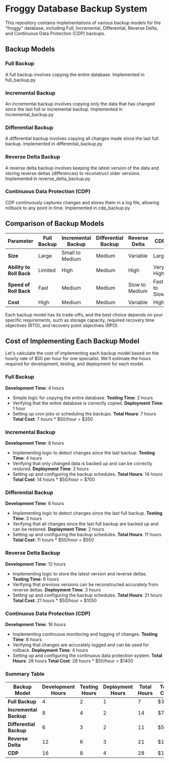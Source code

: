 # Froggy Database Backup System
This repository contains implementations of various backup models for the "froggy" database, including Full, Incremental, Differential, Reverse Delta, and Continuous Data Protection (CDP) backups.
## Backup Models
### Full Backup
A full backup involves copying the entire database.
Implemented in full_backup.py
### Incremental Backup
An incremental backup involves copying only the data that has changed since the last full or incremental backup.
Implemented in incremental_backup.py
### Differential Backup
A differential backup involves copying all changes made since the last full backup.
Implemented in differential_backup.py

### Reverse Delta Backup
A reverse delta backup involves keeping the latest version of the data and storing reverse deltas (differences) to reconstruct older versions.
Implemented in reverse_delta_backup.py

### Continuous Data Protection (CDP)
CDP continuously captures changes and stores them in a log file, allowing rollback to any point in time.
Implemented in cdp_backup.py

## Comparison of Backup Models
| Parameter | Full Backup | Incremental Backup | Differential Backup | Reverse Delta | CDP |
|--------------------------|-------------------|--------------------|---------------------|--------------------|------------------------|
| **Size** | Large | Small to Medium | Medium | Variable | Large |
| **Ability to Roll Back** | Limited | High | Medium | High | Very High |
| **Speed of Roll Back** | Fast | Medium | Medium | Slow to Medium | Fast to Slow |
| **Cost** | High | Medium | Medium | Variable | High |

Each backup model has its trade-offs, and the best choice depends on your specific requirements, such as storage capacity, required recovery time objectives (RTO), and recovery point objectives (RPO).



## Cost of Implementing Each Backup Model
Let's calculate the cost of implementing each backup model based on the hourly rate of $50 per hour for one specialist. We'll estimate the hours required for development, testing, and deployment for each model.
### Full Backup
**Development Time**: 4 hours
- Simple logic for copying the entire database.
**Testing Time**: 2 hours
- Verifying that the entire database is correctly copied.
**Deployment Time**: 1 hour
- Setting up cron jobs or scheduling the backups.
**Total Hours**: 7 hours
**Total Cost**: 7 hours * $50/hour = $350
### Incremental Backup
**Development Time**: 8 hours
- Implementing logic to detect changes since the last backup.
**Testing Time**: 4 hours
- Verifying that only changed data is backed up and can be correctly restored.
**Deployment Time**: 2 hours
- Setting up and configuring the backup schedules.
**Total Hours**: 14 hours
**Total Cost**: 14 hours * $50/hour = $700
### Differential Backup
**Development Time**: 6 hours
- Implementing logic to detect changes since the last full backup.
**Testing Time**: 3 hours
- Verifying that all changes since the last full backup are backed up and can be restored.
**Deployment Time**: 2 hours
- Setting up and configuring the backup schedules.
**Total Hours**: 11 hours
**Total Cost**: 11 hours * $50/hour = $550
### Reverse Delta Backup
**Development Time**: 12 hours
- Implementing logic to store the latest version and reverse deltas.
**Testing Time**: 6 hours
- Verifying that previous versions can be reconstructed accurately from reverse deltas.
**Deployment Time**: 3 hours
- Setting up and configuring the backup schedules.
**Total Hours**: 21 hours
**Total Cost**: 21 hours * $50/hour = $1050
### Continuous Data Protection (CDP)
**Development Time**: 16 hours
- Implementing continuous monitoring and logging of changes.
**Testing Time**: 8 hours
- Verifying that changes are accurately logged and can be used for rollback.
**Deployment Time**: 4 hours
- Setting up and configuring the continuous data protection system.
**Total Hours**: 28 hours
**Total Cost**: 28 hours * $50/hour = $1400
### Summary Table
| Backup Model | Development Hours | Testing Hours | Deployment Hours | Total Hours | Total Cost |
|-------------------------|-------------------|---------------|------------------|-------------|------------|
| **Full Backup** | 4 | 2 | 1 | 7 | $350 |
| **Incremental Backup** | 8 | 4 | 2 | 14 | $700 |
| **Differential Backup** | 6 | 3 | 2 | 11 | $550 |
| **Reverse Delta** | 12 | 6 | 3 | 21 | $1050 |
| **CDP** | 16 | 8 | 4 | 28 | $1400 |



